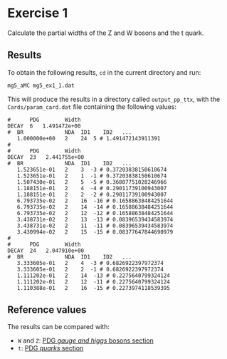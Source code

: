 # Exercise 1

Calculate the partial widths of the Z and W bosons and the t quark.

## Results

To obtain the following results, `cd` in the current directory and run:

```bash
mg5_aMC mg5_ex1_1.dat
```

This will produce the results in a directory called `output_pp_ttx`, with the
`Cards/param_card.dat` file containing the following values:

```text
#      PDG        Width
DECAY  6   1.491472e+00
#  BR             NDA  ID1    ID2   ...
   1.000000e+00   2    24  5 # 1.491472143911391
#
#      PDG        Width
DECAY  23   2.441755e+00
#  BR             NDA  ID1    ID2   ...
   1.523651e-01   2    3  -3 # 0.37203838150610674
   1.523651e-01   2    1  -1 # 0.37203838150610674
   1.507430e-01   2    5  -5 # 0.36807751028246966
   1.188151e-01   2    4  -4 # 0.29011739100943007
   1.188151e-01   2    2  -2 # 0.29011739100943007
   6.793735e-02   2    16  -16 # 0.16588638484251644
   6.793735e-02   2    14  -14 # 0.16588638484251644
   6.793735e-02   2    12  -12 # 0.16588638484251644
   3.438731e-02   2    13  -13 # 0.08396539434583974
   3.438731e-02   2    11  -11 # 0.08396539434583974
   3.430994e-02   2    15  -15 # 0.08377647844690979
#
#      PDG        Width
DECAY  24   2.047910e+00
#  BR             NDA  ID1    ID2   ...
   3.333605e-01   2    4  -3 # 0.6826922397972374
   3.333605e-01   2    2  -1 # 0.6826922397972374
   1.111202e-01   2    14  -13 # 0.2275640799324124
   1.111202e-01   2    12  -11 # 0.2275640799324124
   1.110388e-01   2    16  -15 # 0.2273974118539395
```

## Reference values

The results can be compared with:

- `W` and `Z`: [PDG _gauge and higgs_ bosons section](https://pdg.lbl.gov/2018/tables/rpp2018-sum-gauge-higgs-bosons.pdf)
- `t`: [PDG _quarks_ section](https://pdg.lbl.gov/2019/tables/rpp2019-sum-quarks.pdf)
